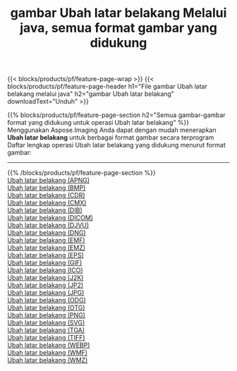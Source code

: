 ﻿---
title: gambar Ubah latar belakang Melalui java, semua format gambar yang didukung 
weight: 3920
url: /id/java/change-background 
lang: id
langdirlevel: 2
locales: zh-hans,ja,it,ru,de,es,fr,nl,id,lt,pl,pt,vi,tr,ko,zh-hant,ar,hi,th,sv,cs,uk,he
description: Menggunakan Aspose.Imaging Anda dapat dengan mudah Ubah latar belakang gambar Via java
---

{{< blocks/products/pf/feature-page-wrap >}}
{{< blocks/products/pf/feature-page-header h1="File gambar Ubah latar belakang melalui java" h2="gambar Ubah latar belakang" downloadText="Unduh" >}}


{{% blocks/products/pf/feature-page-section  h2="Semua gambar-gambar format yang didukung untuk operasi Ubah latar belakang" %}}
Menggunakan Aspose.Imaging Anda dapat dengan mudah menerapkan **Ubah latar belakang** untuk berbagai format gambar secara terprogram
<br/>
Daftar lengkap operasi Ubah latar belakang yang didukung menurut format gambar:
<hr/>
{{% /blocks/products/pf/feature-page-section %}}
<div class="container-fluid productfamilypage bg-gray">
    <div class="convertypes bg-gray agp-content section">
        <div class="container">
		<div class="row other-converters">
		    <div class='col-md-2 other-converter remove-lp remove-rp'><a href="/imaging/id/java/change-background/apng" >Ubah latar belakang (APNG)</a></div><div class='col-md-2 other-converter remove-lp remove-rp'><a href="/imaging/id/java/change-background/bmp" >Ubah latar belakang (BMP)</a></div><div class='col-md-2 other-converter remove-lp remove-rp'><a href="/imaging/id/java/change-background/cdr" >Ubah latar belakang (CDR)</a></div><div class='col-md-2 other-converter remove-lp remove-rp'><a href="/imaging/id/java/change-background/cmx" >Ubah latar belakang (CMX)</a></div><div class='col-md-2 other-converter remove-lp remove-rp'><a href="/imaging/id/java/change-background/dib" >Ubah latar belakang (DIB)</a></div><div class='col-md-2 other-converter remove-lp remove-rp'><a href="/imaging/id/java/change-background/dicom" >Ubah latar belakang (DICOM)</a></div><div class='col-md-2 other-converter remove-lp remove-rp'><a href="/imaging/id/java/change-background/djvu" >Ubah latar belakang (DJVU)</a></div><div class='col-md-2 other-converter remove-lp remove-rp'><a href="/imaging/id/java/change-background/dng" >Ubah latar belakang (DNG)</a></div><div class='col-md-2 other-converter remove-lp remove-rp'><a href="/imaging/id/java/change-background/emf" >Ubah latar belakang (EMF)</a></div><div class='col-md-2 other-converter remove-lp remove-rp'><a href="/imaging/id/java/change-background/emz" >Ubah latar belakang (EMZ)</a></div><div class='col-md-2 other-converter remove-lp remove-rp'><a href="/imaging/id/java/change-background/eps" >Ubah latar belakang (EPS)</a></div><div class='col-md-2 other-converter remove-lp remove-rp'><a href="/imaging/id/java/change-background/gif" >Ubah latar belakang (GIF)</a></div><div class='col-md-2 other-converter remove-lp remove-rp'><a href="/imaging/id/java/change-background/ico" >Ubah latar belakang (ICO)</a></div><div class='col-md-2 other-converter remove-lp remove-rp'><a href="/imaging/id/java/change-background/j2k" >Ubah latar belakang (J2K)</a></div><div class='col-md-2 other-converter remove-lp remove-rp'><a href="/imaging/id/java/change-background/jp2" >Ubah latar belakang (JP2)</a></div><div class='col-md-2 other-converter remove-lp remove-rp'><a href="/imaging/id/java/change-background/jpg" >Ubah latar belakang (JPG)</a></div><div class='col-md-2 other-converter remove-lp remove-rp'><a href="/imaging/id/java/change-background/odg" >Ubah latar belakang (ODG)</a></div><div class='col-md-2 other-converter remove-lp remove-rp'><a href="/imaging/id/java/change-background/otg" >Ubah latar belakang (OTG)</a></div><div class='col-md-2 other-converter remove-lp remove-rp'><a href="/imaging/id/java/change-background/png" >Ubah latar belakang (PNG)</a></div><div class='col-md-2 other-converter remove-lp remove-rp'><a href="/imaging/id/java/change-background/svg" >Ubah latar belakang (SVG)</a></div><div class='col-md-2 other-converter remove-lp remove-rp'><a href="/imaging/id/java/change-background/tga" >Ubah latar belakang (TGA)</a></div><div class='col-md-2 other-converter remove-lp remove-rp'><a href="/imaging/id/java/change-background/tiff" >Ubah latar belakang (TIFF)</a></div><div class='col-md-2 other-converter remove-lp remove-rp'><a href="/imaging/id/java/change-background/webp" >Ubah latar belakang (WEBP)</a></div><div class='col-md-2 other-converter remove-lp remove-rp'><a href="/imaging/id/java/change-background/wmf" >Ubah latar belakang (WMF)</a></div><div class='col-md-2 other-converter remove-lp remove-rp'><a href="/imaging/id/java/change-background/wmz" >Ubah latar belakang (WMZ)</a></div>
                </div>
        </div>
    </div>
</div>
<br/>
